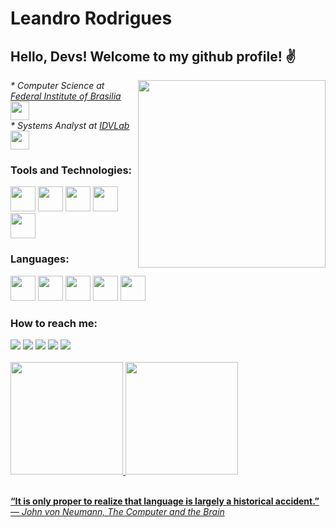 # Leandro Rodrigues

<h2> Hello, Devs! Welcome to my github profile! ✌ </h2> <img align='right' src="img/coding-typing.gif?raw=true" width="300">
<p><em>* Computer Science at <a href="https://www.ifb.edu.br/">Federal Institute of Brasilia</a><img src="https://media.giphy.com/media/fYSnHlufseco8Fh93Z/giphy.gif" width="30"></br>* Systems Analyst at <a href="https://idvlab.com.br/">IDVLab</a><img src="https://media.giphy.com/media/WUlplcMpOCEmTGBtBW/giphy.gif" width="30"> 
</em></p>

### Tools and Technologies:

<img src="https://cdn.jsdelivr.net/gh/devicons/devicon/icons/git/git-original.svg" width="40" height="40"/> <img src="https://cdn.jsdelivr.net/gh/devicons/devicon/icons/docker/docker-original.svg" width="40" height="40"/> <img src="https://cdn.jsdelivr.net/gh/devicons/devicon/icons/linux/linux-original.svg" width="40" height="40"/> <img src="https://cdn.jsdelivr.net/gh/devicons/devicon/icons/bash/bash-original.svg" width="40" height="40"/> <img src="https://cdn.jsdelivr.net/gh/devicons/devicon/icons/gcc/gcc-original.svg" width="40" height="40"/>


### Languages:

<img src="https://cdn.jsdelivr.net/gh/devicons/devicon/icons/java/java-original.svg" width="40" height="40"/> <img src="https://cdn.jsdelivr.net/gh/devicons/devicon/icons/c/c-original.svg" width="40" height="40"/> <img src="https://cdn.jsdelivr.net/gh/devicons/devicon/icons/css3/css3-original-wordmark.svg" width="40" height="40"/> <img src="https://cdn.jsdelivr.net/gh/devicons/devicon/icons/html5/html5-original-wordmark.svg" width="40" height="40"/> <img src="https://cdn.jsdelivr.net/gh/devicons/devicon/icons/python/python-original.svg" width="40" height="40"/>


### How to reach me:

<div>
<a href="https://www.youtube.com/seu-canal-youtube-aqui" target="_blank"><img src="https://img.shields.io/badge/YouTube-FF0000?style=for-the-badge&logo=youtube&logoColor=white" target="_blank"></a>
<a href="https://instagram.com/leandromqrs" target="_blank"><img src="https://img.shields.io/badge/-Instagram-%23E4405F?style=for-the-badge&logo=instagram&logoColor=white" target="_blank"></a>
<a href="https://www.twitch.tv/seu-usuário-aqui" target="_blank"><img src="https://img.shields.io/badge/Twitch-9146FF?style=for-the-badge&logo=twitch&logoColor=white" target="_blank"></a>
<a href = "mailto:leandromqrs@hotmail.com"><img src="https://img.shields.io/badge/Microsoft_Outlook-0078D4?style=for-the-badge&logo=gmail&logoColor=white" target="_blank"></a>
<a href="https://www.linkedin.com/in/leandromqrs" target="_blank"><img src="https://img.shields.io/badge/-LinkedIn-%230077B5?style=for-the-badge&logo=linkedin&logoColor=white" target="_blank"></a>   
</div>

<br/>

<div>
  <a href="https://github.com/leandromqrs"/>
  <img height="180em" src="https://github-readme-stats.vercel.app/api/?username=leandromqrs&theme=react&include_all_commits=true&count_private=true"/>
  <img height="180em" src="https://github-readme-stats.vercel.app/api/top-langs/?username=leandromqrs&theme=react&layout=compact&langs_count=6"/>
</div>
<br/>

**“It is only proper to realize that language is largely a historical accident.”** ― *John von Neumann, The Computer and the Brain*
